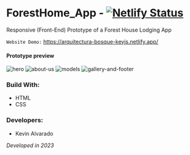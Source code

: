 # ForestHome_App - [![Netlify Status](https://api.netlify.com/api/v1/badges/d37b42e7-7a95-43a7-91a6-2935333ac7de/deploy-status)](https://app.netlify.com/sites/arquitectura-bosque-kevjs/deploys)
Responsive (Front-End) Prototype of a Forest House Lodging App

`Website Demo:` https://arquitectura-bosque-kevjs.netlify.app/

#### Prototype preview
![hero](https://user-images.githubusercontent.com/103754829/214370092-5635f6b5-5151-46f8-9f39-ceb0581c1650.png)
![about-us](https://user-images.githubusercontent.com/103754829/214370144-0c1661c8-a431-43b3-9fda-ad33d69a9cdb.png)
![models](https://user-images.githubusercontent.com/103754829/214370963-d77d1f63-42b9-4fc1-a8ec-3b5c96b640d8.png)
![gallery-and-footer](https://user-images.githubusercontent.com/103754829/214370260-255d92fe-b139-4f9d-8838-43c5e5ea8aaf.png)

### Build With:
* HTML
* CSS

### Developers:
* Kevin Alvarado

_Developed in 2023_
